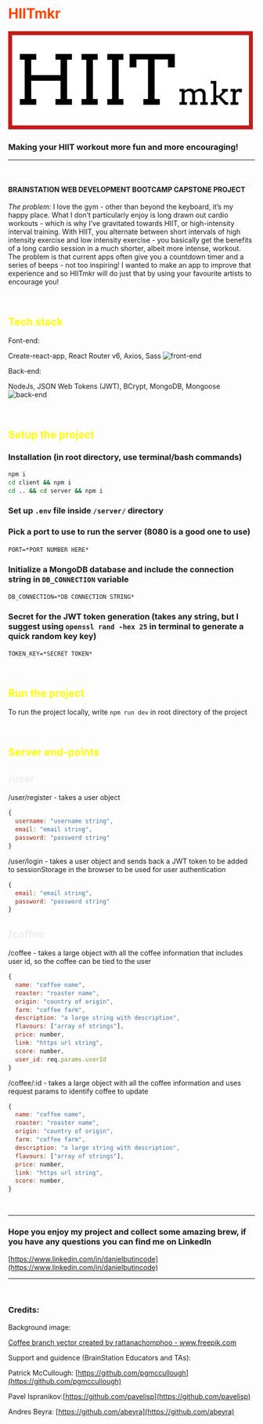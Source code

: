 # <span style="color:orangered">HIITmkr</span>

<!-- Online demo: [SSL CoffeeDir](https://coffee-dir.herokuapp.com) | [No-SSL CoffeeDir](http://www.coffeedir.ca) -->

![HIITmkr Logo](src/assets/hiitmkr.png)

### Making your HIIT workout more fun and more encouraging!

---

<br />

#### BRAINSTATION WEB DEVELOPMENT BOOTCAMP CAPSTONE PROJECT

_The problem:_
<span> I love the gym - other than beyond the keyboard, it’s my happy place. What I don’t particularly enjoy is long drawn out cardio workouts - which is why I’ve gravitated towards HIIT, or high-intensity interval training. With HIIT, you alternate between short intervals of high intensity exercise and low intensity exercise - you basically get the benefits of a long cardio session in a much shorter, albeit more intense, workout. The problem is that current apps often give you a countdown timer and a series of beeps - not too inspiring! I wanted to make an app to improve that experience and so HIITmkr will do just that by using your favourite artists to encourage you!</span>

<br />

<h2 style="color: yellow">Tech stack</h2>

Font-end:

Create-react-app, React Router v6, Axios, Sass
![front-end](readme/front-end.png)

Back-end:

NodeJs, JSON Web Tokens (JWT), BCrypt, MongoDB, Mongoose
![back-end](readme/back-end.png)

<br/>

<h2 style="color: yellow">Setup the project</h2>

### Installation (in root directory, use terminal/bash commands)

```bash
npm i
cd client && npm i
cd .. && cd server && npm i
```

### Set up `.env` file inside `/server/` directory

### Pick a port to use to run the server (8080 is a good one to use)

`PORT=*PORT NUMBER HERE*`

### Initialize a MongoDB database and include the connection string in `DB_CONNECTION` variable

`DB_CONNECTION=*DB CONNECTION STRING*`

### Secret for the JWT token generation (takes any string, but I suggest using `openssl rand -hex 25` in terminal to generate a quick random key key)

`TOKEN_KEY=*SECRET TOKEN*`

<br/>

<h2 style="color: yellow">Run the project</h2>

To run the project locally, write `npm run dev` in root directory of the project

<br/>

<h2 style="color: yellow">Server end-points</h2>

<h2 style="color: #EEEEEE">/user </h2>

/user/register - takes a user object

```js
{
  username: "username string",
  email: "email string",
  password: "password string"
}
```

/user/login - takes a user object and sends back a JWT token to be added to sessionStorage in the browser to be used for user authentication

```js
{
  email: "email string",
  password: "password string"
}
```

<h2 style="color: #EEEEEE">/coffee </h2>

/coffee - takes a large object with all the coffee information that includes user id, so the coffee can be tied to the user

```js
{
  name: "coffee name",
  roaster: "roaster name",
  origin: "country of origin",
  farm: "coffee farm",
  description: "a large string with description",
  flavours: ["array of strings"],
  price: number,
  link: "https url string",
  score: number,
  user_id: req.params.userId
}
```

/coffee/:id - takes a large object with all the coffee information and uses request params to identify coffee to update

```js
{
  name: "coffee name",
  roaster: "roaster name",
  origin: "country of origin",
  farm: "coffee farm",
  description: "a large string with description",
  flavours: ["array of strings"],
  price: number,
  link: "https url string",
  score: number,
}
```

<br />

---

<h3>Hope you enjoy my project and collect some amazing brew, if you have any questions you can find me on  LinkedIn</h3>

[https://www.linkedin.com/in/danielbutincode](https://www.linkedin.com/in/danielbutincode)

---

<br />

### Credits:

Background image:

<a className="About__image-link" target="_blank" rel="noreferrer" href="https://www.freepik.com/vectors/coffee-branch">Coffee branch vector created by rattanachomphoo - www.freepik.com</a>

Support and guidence (BrainStation Educators and TAs):

Patrick McCullough: [https://github.com/pgmccullough](https://github.com/pgmccullough)

Pavel Ispranikov:[https://github.com/pavelisp](https://github.com/pavelisp)

Andres Beyra: [https://github.com/abeyra](https://github.com/abeyra)
